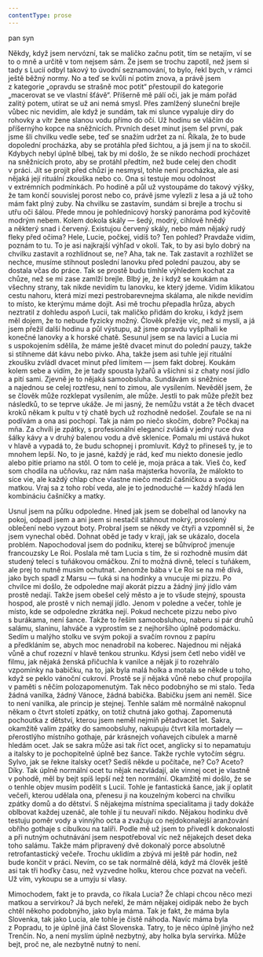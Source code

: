 ```yaml
---
contentType: prose
---
```


<section>

pan syn

Někdy, když jsem nervózní, tak se maličko začnu potit, tím se netajím, ví se to o mně a určitě v tom nejsem sám. Že jsem se trochu zapotil, než jsem si tady s Lucií odbyl takový to úvodní seznamování, to bylo, řekl bych, v rámci ještě běžný normy. No a teď se kvůli ní potím znova, a právě jsem z kategorie „opravdu se strašně moc potit“ přestoupil do kategorie „macerovat se ve vlastní šťávě“. Příšerně mě pálí oči, jak je mám pořád zalitý potem, utírat se už ani nemá smysl. Přes zamlžený sluneční brejle vůbec nic nevidím, ale když je sundám, tak mi slunce vypaluje díry do rohovky a vítr žene slanou vodu přímo do očí. Už hodinu se vláčím do příšernýho kopce na sněžnicích. Prvních deset minut jsem šel první, pak jsme šli chvilku vedle sebe, teď se snažím udržet za ní. Říkala, že to bude dopolední procházka, aby se protáhla před šichtou, a já jsem jí na to skočil. Kdybych nebyl úplně blbej, tak by mi došlo, že se nikdo nechodí procházet na sněžnicích proto, aby se protáhl předtím, než bude celej den chodit v práci. Jít se projít před chůzí je nesmysl, tohle není procházka, ale asi nějaká její rituální zkouška nebo co. Ona si testuje mou odolnost v extrémních podmínkách. Po hodině a půl už vystoupáme do takový výšky, že tam končí souvislej porost nebo co, právě jsme vylezli z lesa a já už toho mám fakt plný zuby. Na chvilku se zastavím, sundám si brejle a trochu si utřu oči šálou. Přede mnou je pohlednicový horský panoráma pod kýčovitě modrým nebem. Kolem dokola skály — šedý, modrý, cihlově hnědý a některý snad i červený. Existujou červený skály, nebo mám nějaký rudý fleky před očima? Hele, Lucie, počkej, vidíš to? Ten pohled? Pravdaže vidím, poznám to tu. To je asi najkrajší výhľad v okolí. Tak, to by asi bylo dobrý na chvilku zastavit a rozhlídnout se, ne? Aha, tak ne. Tak zastavit a rozhlížet se nechce, musíme stihnout poslední lanovku před polední pauzou, aby se dostala včas do práce. Tak se prostě budu tímhle výhledem kochat za chůze, než se mi zase zamlží brejle. Blbý je, že i když se koukám na všechny strany, tak nikde nevidím tu lanovku, ke který jdeme. Vidím klikatou cestu nahoru, která mizí mezi pestrobarevnejma skálama, ale nikde nevidím to místo, ke kterýmu máme dojít. Asi mě trochu přepadla hrůza, abych neztratil z dohledu aspoň Lucii, tak maličko přidám do kroku, i když jsem měl dojem, že to nebude fyzicky možný. Člověk přežije víc, než si myslí, a já jsem přežil další hodinu a půl výstupu, až jsme opravdu vyšplhali ke konečné lanovky a k horské chatě. Sesunul jsem se na lavici a Lucia mi s uspokojením sdělila, že máme ještě dvacet minut do polední pauzy, takže si stihneme dát kávu nebo pivko. Aha, takže jsem asi tuhle její rituální zkoušku zvládl dvacet minut před limitem — jsem fakt dobrej. Koukám kolem sebe a vidím, že je tady spousta lyžařů a všichni si z chaty nosí jídlo a pití sami. Zjevně je to nějaká samoobsluha. Sundávám si sněžnice a najednou se celej roztřesu, není to zimou, ale vysílením. Nevěděl jsem, že se člověk může rozklepat vysílením, ale může. Jestli to pak může přežít bez následků, to se teprve ukáže. Je mi jasný, že nemůžu vstát a že těch dvacet kroků někam k pultu v tý chatě bych už rozhodně nedošel. Zoufale se na ni podívám a ona asi pochopí. Tak ja nám po niečo skočím, dobre? Počkaj na mňa. Za chvíli je zpátky, s profesionální elegancí zvládá v jedný ruce dva šálky kávy a v druhý balenou vodu a dvě sklenice. Pomalu mi ustává hukot v hlavě a vypadá to, že budu schopnej i promluvit. Když to přineseš ty, je to mnohem lepší. No, to je jasné, každý je rád, keď mu niekto donesie jedlo alebo pitie priamo na stôl. O tom to celé je, moja práca a tak. Vieš čo, keď som chodila na učňovku, raz nám naša majsterka hovorila, že málokto to síce vie, ale každý chlap chce vlastne niečo medzi čašníčkou a svojou matkou. Vraj sa z toho robí veda, ale je to jednoduché — každý hľadá len kombináciu čašníčky a matky.

Usnul jsem na půlku odpoledne. Hned jak jsem se dobelhal od lanovky na pokoj, odpadl jsem a ani jsem si nestačil stáhnout mokrý, prosolený oblečení nebo vyzout boty. Probral jsem se někdy ve čtyři a vzpomněl si, že jsem vynechal oběd. Dohnat oběd je tady v kraji, jak se ukázalo, docela problém. Napochodoval jsem do podniku, kterej se bůhvíproč jmenuje francouzsky Le Roi. Poslala mě tam Lucia s tím, že si rozhodně musím dát studený telecí s tuňákovou omáčkou. Zní to možná divně, telecí s tuňákem, ale prej to nutně musím ochutnat. Jenomže bába v Le Roi se na mě dívá, jako bych spadl z Marsu — ťuká si na hodinky a vnucuje mi pizzu. Po chvilce mi došlo, že odpoledne mají akorát pizzu a žádný jiný jídlo vám prostě nedají. Takže jsem obešel celý město a je to všude stejný, spousta hospod, ale prostě v nich nemají jídlo. Jenom v poledne a večer, tohle je místo, kde se odpoledne zkrátka nejí. Pokud nechcete pizzu nebo pivo s burákama, není šance. Takže to řeším samoobsluhou, naberu si pár druhů salámu, slaninu, lahváče a vyprostím se z nejhoršího úplně podomácku. Sedím u malýho stolku ve svým pokoji a svačím rovnou z papíru a předkláním se, abych moc nenadrobil na koberec. Najednou mi nějaká vůně a chuť rozezní v hlavě tenkou strunku. Kdysi jsem četl nebo viděl ve filmu, jak nějaká ženská přičuchla k vanilce a nějak jí to rozehrálo vzpomínky na babičku, na to, jak byla malá holka a motala se někde u toho, když se peklo vánoční cukroví. Prostě se jí nějaká vůně nebo chuť propojila v paměti s něčím polozapomenutým. Tak něco podobnýho se mi stalo. Teda žádná vanilka, žádný Vánoce, žádná babička. Babičku jsem ani neměl. Sice to není vanilka, ale princip je stejnej. Tenhle salám mě normálně nakopnul někam o čtvrt století zpátky, on totiž chutná jako gothaj. Zapomenutá pochoutka z dětství, kterou jsem neměl nejmíň pětadvacet let. Sakra, okamžitě valím zpátky do samoobsluhy, nakupuju čtvrt kila mortadely — přerostlýho místního gothaje, pár krásnejch voňavejch cibulek a marně hledám ocet. Jak se sakra může asi tak říct ocet, anglicky si to nepamatuju a italsky to je pochopitelně úplně bez šance. Takže rychle vytočím ségru. Sylvo, jak se řekne italsky ocet? Sedíš někde u počítače, ne? Co? Aceto? Díky. Tak úplně normální ocet tu nějak nezvládají, ale vinnej ocet je vlastně v pohodě, měl by bejt spíš lepší než ten normální. Okamžitě mi došlo, že se o tenhle objev musím podělit s Lucií. Tohle je fantastická šance, jak jí oplatit večeři, kterou udělala ona, přenesu ji na kouzelným koberci na chvilku zpátky domů a do dětství. S nějakejma místníma specialitama ji tady dokáže oblbovat každej uzenáč, ale tohle jí tu neuvaří nikdo. Nějakou hodinku dvě testuju poměr vody a vinnýho octa a zvažuju co nejdokonalejší aranžování obřího gothaje s cibulkou na talíři. Podle mě už jsem to přivedl k dokonalosti a při nutným ochutnávání jsem nespotřeboval víc než nějakejch deset deka toho salámu. Takže mám připravený dvě dokonalý porce absolutně retrofantastický večeře. Trochu uklidím a zbývá mi ještě pár hodin, než bude končit v práci. Nevím, co se tak normálně dělá, když má člověk ještě asi tak tři hoďky času, než vyzvedne holku, kterou chce pozvat na večeři. Už vím, vykoupu se a umyju si vlasy.

Mimochodem, fakt je to pravda, co říkala Lucia? Že chlapi chcou něco mezi matkou a servírkou? Já bych neřekl, že mám nějakej oidipák nebo že bych chtěl někoho podobnýho, jako byla máma. Tak je fakt, že máma byla Slovenka, tak jako Lucia, ale tohle je čistě náhoda. Navíc máma byla z Popradu, to je úplně jiná část Slovenska. Tatry, to je něco úplně jinýho než Trenčín. No, a není myslím úplně nezbytný, aby holka byla servírka. Může bejt, proč ne, ale nezbytně nutný to není.

</section>

